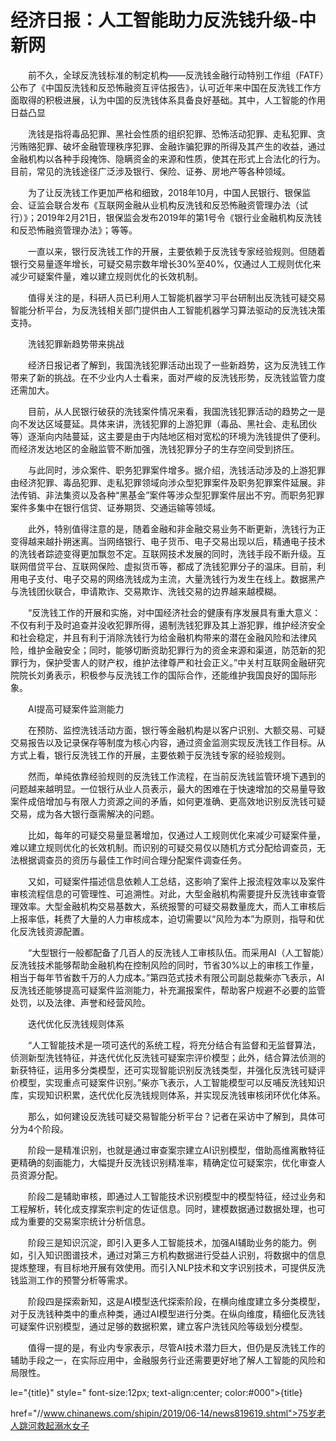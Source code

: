 # 经济日报：人工智能助力反洗钱升级-中新网

　　前不久，全球反洗钱标准的制定机构——反洗钱金融行动特别工作组（FATF）公布了《中国反洗钱和反恐怖融资互评估报告》，认可近年来中国在反洗钱工作方面取得的积极进展，认为中国的反洗钱体系具备良好基础。其中，人工智能的作用日益凸显

　　洗钱是指将毒品犯罪、黑社会性质的组织犯罪、恐怖活动犯罪、走私犯罪、贪污贿赂犯罪、破坏金融管理秩序犯罪、金融诈骗犯罪的所得及其产生的收益，通过金融机构以各种手段掩饰、隐瞒资金的来源和性质，使其在形式上合法化的行为。目前，常见的洗钱途径广泛涉及银行、保险、证券、房地产等各种领域。

　　为了让反洗钱工作更加严格和细致，2018年10月，中国人民银行、银保监会、证监会联合发布《互联网金融从业机构反洗钱和反恐怖融资管理办法（试行）》；2019年2月21日，银保监会发布2019年的第1号令《银行业金融机构反洗钱和反恐怖融资管理办法》；等等。

　　一直以来，银行反洗钱工作的开展，主要依赖于反洗钱专家经验规则。但随着银行交易量逐年增长，可疑交易宗数年增长30%至40%，仅通过人工规则优化来减少可疑案件量，难以建立规则优化的长效机制。

　　值得关注的是，科研人员已利用人工智能机器学习平台研制出反洗钱可疑交易智能分析平台，为反洗钱相关部门提供由人工智能机器学习算法驱动的反洗钱决策支持。

　　洗钱犯罪新趋势带来挑战

　　经济日报记者了解到，我国洗钱犯罪活动出现了一些新趋势，这为反洗钱工作带来了新的挑战。在不少业内人士看来，面对严峻的反洗钱形势，反洗钱监管力度还需加大。

　　目前，从人民银行破获的洗钱案件情况来看，我国洗钱犯罪活动的趋势之一是向不发达区域蔓延。具体来讲，洗钱犯罪的上游犯罪（毒品、黑社会、走私团伙等）逐渐向内陆蔓延，这主要是由于内陆地区相对宽松的环境为洗钱提供了便利。而经济发达地区的金融监管不断加强，洗钱犯罪分子的生存空间受到挤压。

　　与此同时，涉众案件、职务犯罪案件增多。据介绍，洗钱活动涉及的上游犯罪由经济犯罪、毒品犯罪、走私犯罪领域向涉众型犯罪案件及职务犯罪案件延展。非法传销、非法集资以及各种“黑基金”案件等涉众型犯罪案件层出不穷。而职务犯罪案件多集中在银行信贷、证券期货、交通运输等领域。

　　此外，特别值得注意的是，随着金融和非金融交易业务不断更新，洗钱行为正变得越来越扑朔迷离。当网络银行、电子货币、电子交易出现以后，精通电子技术的洗钱者踪迹变得更加飘忽不定。互联网技术发展的同时，洗钱手段不断升级。互联网借贷平台、互联网保险、虚拟货币等，都成了洗钱犯罪分子的温床。目前，利用电子支付、电子交易的网络洗钱成为主流，大量洗钱行为发生在线上。数据黑产与洗钱团伙联合，申请欺诈、交易欺诈、洗钱交易的边界越来越模糊。

　　“反洗钱工作的开展和实施，对中国经济社会的健康有序发展具有重大意义：不仅有利于及时追查并没收犯罪所得，遏制洗钱犯罪及其上游犯罪，维护经济安全和社会稳定，并且有利于消除洗钱行为给金融机构带来的潜在金融风险和法律风险，维护金融安全；同时，能够切断资助犯罪行为的资金来源和渠道，防范新的犯罪行为，保护受害人的财产权，维护法律尊严和社会正义。”中关村互联网金融研究院院长刘勇表示，积极参与反洗钱工作的国际合作，还能维护我国良好的国际形象。

　　AI提高可疑案件监测能力

　　在预防、监控洗钱活动方面，银行等金融机构是以客户识别、大额交易、可疑交易报告以及记录保存等制度为核心内容，通过资金监测实现反洗钱工作目标。从方式上看，银行反洗钱工作的开展，主要依赖于反洗钱专家的经验规则。

　　然而，单纯依靠经验规则的反洗钱工作流程，在当前反洗钱监管环境下遇到的问题越来越明显。一位银行从业人员表示，最大的困难在于快速增加的交易量导致案件成倍增加与有限人力资源之间的矛盾，如何更准确、更高效地识别反洗钱可疑交易，成为各大银行亟需解决的问题。

　　比如，每年的可疑交易量显著增加，仅通过人工规则优化来减少可疑案件量，难以建立规则优化的长效机制。而识别的可疑交易仅以随机方式分配给调查员，无法根据调查员的资历与最佳工作时间合理分配案件调查任务。

　　又如，可疑案件描述信息依赖人工总结，这影响了案件上报流程效率以及案件审核流程信息的可管理性、可追溯性。对此，大型金融机构需要提升反洗钱审查管理效率。大型金融机构交易基数大，系统报警的可疑交易数量庞大，而人工审核后上报率低，耗费了大量的人力审核成本，迫切需要以“风险为本”为原则，指导和优化反洗钱资源配置。

　　“大型银行一般都配备了几百人的反洗钱人工审核队伍。而采用AI（人工智能）反洗钱技术能够帮助金融机构在控制风险的同时，节省30%以上的审核工作量，相当于每年节省数千万的人力成本。”第四范式技术有限公司副总裁柴亦飞表示，AI反洗钱还能够提高可疑案件监测能力，补充漏报案件，帮助客户规避不必要的监管处罚，以及法律、声誉和经营风险。

　　迭代优化反洗钱规则体系

　　“人工智能技术是一项可迭代的系统工程，将充分结合有监督和无监督算法，侦测新型洗钱特征，并迭代优化反洗钱可疑案宗评价模型；此外，结合算法侦测的新获特征，运用多分类模型，还可实现智能识别反洗钱类型，并强化反洗钱可疑评价模型，实现重点可疑案件识别。”柴亦飞表示，人工智能模型可以反哺反洗钱知识库，实现知识积累，迭代优化反洗钱规则体系，并实现反洗钱审核闭环优化体系。

　　那么，如何建设反洗钱可疑交易智能分析平台？记者在采访中了解到，具体可分为4个阶段。

　　阶段一是精准识别，也就是通过审查案宗建立AI识别模型，借助高维离散特征更精确的刻画能力，大幅提升反洗钱识别精准率，精确定位可疑案宗，优化审查人员资源分配。

　　阶段二是辅助审核，即通过人工智能技术识别模型中的模型特征，经过业务和工程解析，转化成支撑案宗判定的佐证信息。同时，建模数据通过数据处理，也可成为重要的交易案宗统计分析信息。

　　阶段三是知识沉淀，即引入更多人工智能技术，加强AI辅助业务的能力。例如，引入知识图谱技术，通过对第三方机构数据进行受益人识别，将数据中的信息提炼整理，有目标地开展有效使用。而引入NLP技术和文字识别技术，可提供反洗钱监测工作的预警分析等需求。

　　阶段四是探索新知，这是AI模型迭代探索阶段，在横向维度建立多分类模型，对于反洗钱种类中的重点种类，通过AI模型进行分类。在纵向维度，精细化反洗钱可疑案件识别模型，通过足够的数据积累，建立客户洗钱风险等级划分模型。

　　值得一提的是，有业内专家表示，尽管AI技术潜力巨大，但仍是反洗钱工作的辅助手段之一，在实际应用中，金融服务行业还需要更好地了解人工智能的风险和局限性。

le="{title}" style=" font-size:12px; text-align:center; color:#000">{title}

href="//www.chinanews.com/shipin/2019/06-14/news819619.shtml">75岁老人跳河救起溺水女子
